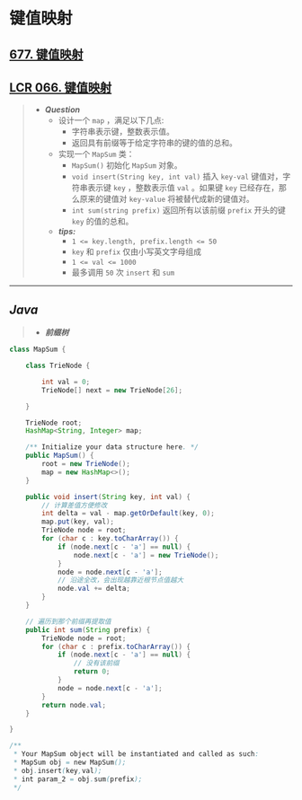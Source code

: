 # 键值映射

## [677. 键值映射](https://leetcode.cn/problems/map-sum-pairs/)

## [LCR 066. 键值映射](https://leetcode.cn/problems/z1R5dt/)

> - ***Question***
>   - 设计一个 `map` ，满足以下几点:
>     - 字符串表示键，整数表示值。
>     - 返回具有前缀等于给定字符串的键的值的总和。
>   - 实现一个 `MapSum` 类：
>     - `MapSum()` 初始化 `MapSum` 对象。
>     - `void insert(String key, int val)` 插入 `key-val` 键值对，字符串表示键 `key` ，整数表示值 `val` 。如果键 `key` 已经存在，那么原来的键值对 `key-value` 将被替代成新的键值对。
>     - `int sum(string prefix)` 返回所有以该前缀 `prefix` 开头的键 `key` 的值的总和。
>   - ***tips:***
>     - `1 <= key.length, prefix.length <= 50`
>     - `key` 和 `prefix` 仅由小写英文字母组成
>     - `1 <= val <= 1000`
>     - 最多调用 `50` 次 `insert` 和 `sum`

---

## *Java*

> - ***前缀树***

```java
class MapSum {

    class TrieNode {

        int val = 0;
        TrieNode[] next = new TrieNode[26];

    }

    TrieNode root;
    HashMap<String, Integer> map;

    /** Initialize your data structure here. */
    public MapSum() {
        root = new TrieNode();
        map = new HashMap<>();
    }

    public void insert(String key, int val) {
        // 计算差值方便修改
        int delta = val - map.getOrDefault(key, 0);
        map.put(key, val);
        TrieNode node = root;
        for (char c : key.toCharArray()) {
            if (node.next[c - 'a'] == null) {
                node.next[c - 'a'] = new TrieNode();
            }
            node = node.next[c - 'a'];
            // 沿途全改，会出现越靠近根节点值越大
            node.val += delta;
        }
    }

    // 遍历到那个前缀再提取值
    public int sum(String prefix) {
        TrieNode node = root;
        for (char c : prefix.toCharArray()) {
            if (node.next[c - 'a'] == null) {
                // 没有该前缀
                return 0;
            }
            node = node.next[c - 'a'];
        }
        return node.val;
    }

}

/**
 * Your MapSum object will be instantiated and called as such:
 * MapSum obj = new MapSum();
 * obj.insert(key,val);
 * int param_2 = obj.sum(prefix);
 */
```
